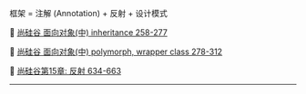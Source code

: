 框架 = 注解 (Annotation) + 反射 + 设计模式


:pencil: [尚硅谷 面向对象(中) inheritance 258-277](./Part1_Inheritance/README.md)

:pencil: [尚硅谷 面向对象(中) polymorph, wrapper class 278-312](./Part2_Polymorph/README.md)

:pencil: [尚硅谷第15章: 反射 634-663](./Part3_Reflection/README.md)

---

